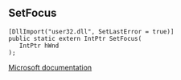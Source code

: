 ## SetFocus

```
[DllImport("user32.dll", SetLastError = true)]
public static extern IntPtr SetFocus(
   IntPtr hWnd
);
```

[Microsoft documentation](https://docs.microsoft.com/en-us/windows/win32/api/winuser/nf-winuser-setfocus)
